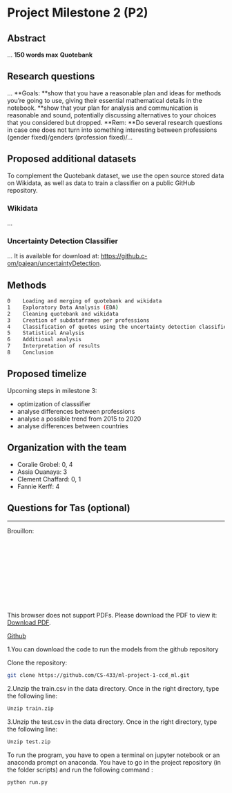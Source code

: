 # Project Milestone 2 (P2)

## Abstract 

...
**150 words max**
**Quotebank**


## Research questions 

...
**Goals:
**show that you have a reasonable plan and ideas for methods you’re going to use, giving their essential mathematical details in the notebook.
**show that your plan for analysis and communication is reasonable and sound, potentially discussing alternatives to your choices that you considered but dropped.
**Rem: 
**Do several research questions in case one does not turn into something interesting between professions (gender fixed)/genders (profession fixed)/...


## Proposed additional datasets
To complement the Quotebank dataset, we use the open source stored data on Wikidata, as well as data to train a classifier on a public GitHub repository.
### Wikidata
...
### Uncertainty Detection Classifier
...
It is available for download at: https://github.c-om/pajean/uncertaintyDetection.

## Methods

```bash
0    Loading and merging of quotebank and wikidata
1    Exploratory Data Analysis (EDA)
2    Cleaning quotebank and wikidata
3    Creation of subdataframes per professions
4    Classification of quotes using the uncertainty detection classifier
5    Statistical Analysis 
6    Additional analysis
7    Interpretation of results
8    Conclusion
```


## Proposed timelize 

Upcoming steps in milestone 3:
- optimization of classsifier
- analyse differences between professions
- analyse a possible trend from 2015 to 2020
- analyse differences between countries


## Organization with the team

- Coralie Grobel: 0, 4
- Assia Ouanaya: 3 
- Clement Chaffard: 0, 1
- Fannie Kerff: 4


## Questions for Tas (optional)


---------------------------------------------------------------------------------------------------------------------------------------
Brouillon:

<object data="https://github.com/CS-433/ml-project-1-ccd_ml/blob/main/Machine_Learning_to_discover_Higgs_Boson.pdf" type="application/pdf" width="700px" height="700px">
    <embed src="https://github.com/CS-433/ml-project-1-ccd_ml/blob/main/Machine_Learning_to_discover_Higgs_Boson.pdf">
        <p>This browser does not support PDFs. Please download the PDF to view it: <a href="https://github.com/CS-433/ml-project-1-ccd_ml/blob/main/Machine_Learning_to_discover_Higgs_Boson.pdf">Download PDF</a>.</p>
    </embed>
</object>

[Github](https://github.com/CS-433/ml-project-1-ccd_ml.git)

1.You can download the code to run the models from the github repository 

Clone the repository:
```bash
git clone https://github.com/CS-433/ml-project-1-ccd_ml.git
```
2.Unzip the train.csv in the data directory. Once in the right directory, type the following line:

```bash
Unzip train.zip
```

3.Unzip the test.csv in the data directory. Once in the right directory, type the following line:

```bash
Unzip test.zip
```

To run the program, you have to open a terminal on jupyter notebook or an anaconda prompt on anaconda. You have to go in the project repository (in the folder scripts) and run the following command :
```bash
python run.py
```
